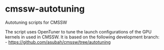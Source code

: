 # cmssw-autotuning
Autotuning scripts for CMSSW

The script uses OpenTuner to tune the launch configurations of the GPU kernels in used in CMSSW.
It is based on the following development branch:
    - https://github.com/asubah/cmssw/tree/autotuning
